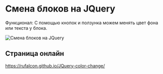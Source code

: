 Смена блоков на JQuery
======================= 

Функционал: 
С помощью кнопок и ползунка можем менять цвет фона или текста у блока.

![Смена блоков на JQuery](https://firebasestorage.googleapis.com/v0/b/frontend-upload-f3188.appspot.com/o/images%2Fchange-color.gif?alt=media&token=0186dae2-659a-4a7c-9691-439eb0281070 "Смена блоков на JQuery")

## Страница онлайн
https://rufalcon.github.io/JQuery-color-change/